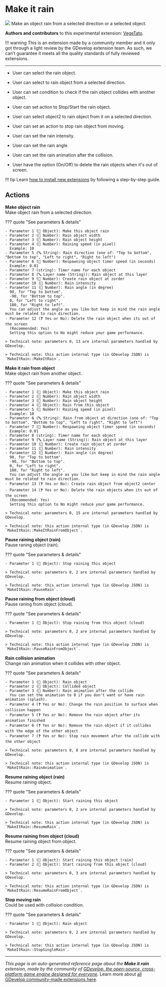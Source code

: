 # Make it rain

<img src="https://resources.gdevelop-app.com/assets/Icons/Glyphster Pack/Master/SVG/Weather/Weather_forecast_umbrella_weather_rain_water_drop.svg" class="extension-icon"></img>
Make an object rain from a selected direction or a selected object.

**Authors and contributors** to this experimental extension: [VegeTato](https://gd.games/VegeTato).

!!! warning
    This is an extension made by a community member and it only got through a
    light review by the GDevelop extension team. As such, we can't guarantee it
    meets all the quality standards of fully reviewed extensions.

---

- User can select the rain object.

- User can select to rain object from a selected direction.
- User can set condition to check if the rain object collides with another object.
- User can set action to Stop/Start the rain object.
- User can select object2 to rain object from it on a selected direction.
- User can set an action to stop rain object from moving.
- User can set the rain intensity.
- User can set the rain angle.
- User can set the rain animation after the collision.
- User have the option (On/Off) to delete the rain objects when it's out of screen.

!!! tip
    Learn [how to install new extensions](/gdevelop5/extensions/search) by following a step-by-step guide.

## Actions

**Make object rain**  
Make object rain from a selected direction.

??? quote "See parameters & details"

    - Parameter 1 (👾 Object): Make this object rain
    - Parameter 2 (🔢 Number): Rain object width
    - Parameter 3 (🔢 Number): Rain object height
    - Parameter 4 (🔢 Number): Raining speed (in pixel)
      Example: 10
    - Parameter 5 (🔤 String): Rain direction (one of: "Top to bottom", "Bottom to top", "Left to right", "Right to left")
    - Parameter 6 (🔢 Number): Respawning object timer speed (in seconds)
      Example: 0.01
    - Parameter 7 (string): Timer name for each object
    - Parameter 8 (🔤 Layer name (String)): Rain object at this layer
    - Parameter 9 (🔢 Number): Create rain object at zorder
    - Parameter 10 (🔢 Number): Rain intensity
    - Parameter 11 (🔢 Number): Rain angle (in degree)
      90, for "Top to bottom".  
      -90, for "Bottom to top".  
      0, for "Left to right".  
      180, for "Right to left".  
      You can adjust the angle as you like but keep in mind the rain angle must be related to rain direction.
    - Parameter 12 (❓ Yes or No): Delete the rain object when its out of the screen
      (Recommended: Yes)
      Setting this option to No might reduce your game performance.

    > Technical note: parameters 0, 13 are internal parameters handled by GDevelop.

    > Technical note: this action internal type (in GDevelop JSON) is `MakeItRain::MakeItRain`.

**Make it rain from object**  
Make object rain from another object.

??? quote "See parameters & details"

    - Parameter 1 (👾 Object): Make this object rain
    - Parameter 2 (🔢 Number): Rain object width
    - Parameter 3 (🔢 Number): Rain object height
    - Parameter 4 (👾 Object): Rain from this object
    - Parameter 5 (🔢 Number): Raining speed (in pixel)
      Example: 10
    - Parameter 6 (🔤 String): Rain from object at direction (one of: "Top to bottom", "Bottom to top", "Left to right", "Right to left")
    - Parameter 7 (🔢 Number): Respawning object timer speed (in seconds)
      Example: 0.01
    - Parameter 8 (string): Timer name for each object
    - Parameter 9 (🔤 Layer name (String)): Rain object at this layer
    - Parameter 10 (🔢 Number): Create rain object at zorder
    - Parameter 11 (🔢 Number): Rain intensity
    - Parameter 12 (🔢 Number): Rain angle (in degree)
      90, for "Top to bottom".  
      -90, for "Bottom to top".  
      0, for "Left to right".  
      180, for "Right to left".  
      You can adjust the angle as you like but keep in mind the rain angle must be related to rain direction.
    - Parameter 13 (❓ Yes or No): Create rain object from object2 center
    - Parameter 14 (❓ Yes or No): Delete the rain objects when its out of the screen
      (Recommended: Yes)
      Setting this option to No might reduce your game performance.

    > Technical note: parameters 0, 15 are internal parameters handled by GDevelop.

    > Technical note: this action internal type (in GDevelop JSON) is `MakeItRain::MakeItRainFromObject`.

**Pause raining object (rain)**  
Pause raning object (rain).

??? quote "See parameters & details"

    - Parameter 1 (👾 Object): Stop raining this object

    > Technical note: parameters 0, 2 are internal parameters handled by GDevelop.

    > Technical note: this action internal type (in GDevelop JSON) is `MakeItRain::PauseRain`.

**Pause raining from object (cloud)**  
Pause raning from object (cloud).

??? quote "See parameters & details"

    - Parameter 1 (👾 Object): Stop raining from this object (cloud)

    > Technical note: parameters 0, 2 are internal parameters handled by GDevelop.

    > Technical note: this action internal type (in GDevelop JSON) is `MakeItRain::PauseRainFromObject`.

**Rain collision animation**  
Change rain animation when it collides with other object.

??? quote "See parameters & details"

    - Parameter 1 (👾 Object): Rain object
    - Parameter 2 (👾 Object): Collided object
    - Parameter 3 (🔢 Number): Rain animation after the collide
      You can set the animation to 0 if you don't want or have rain animation (splash).
    - Parameter 4 (❓ Yes or No): Change the rain position to surface when collision happen
    - Parameter 5 (❓ Yes or No): Remove the rain object after its animation finished
    - Parameter 6 (❓ Yes or No): Remove the rain object if it collides with the edge of the other object
    - Parameter 7 (❓ Yes or No): Stop rain movement after the collide with the other object

    > Technical note: parameters 0, 8 are internal parameters handled by GDevelop.

    > Technical note: this action internal type (in GDevelop JSON) is `MakeItRain::RainAnimation`.

**Resume raining object (rain)**  
Resume raining object.

??? quote "See parameters & details"

    - Parameter 1 (👾 Object): Start raining this object

    > Technical note: parameters 0, 2 are internal parameters handled by GDevelop.

    > Technical note: this action internal type (in GDevelop JSON) is `MakeItRain::ResumeRain`.

**Resume raining from object (cloud)**  
Resume raining object from object.

??? quote "See parameters & details"

    - Parameter 1 (👾 Object): Start raining this object (rain)
    - Parameter 2 (👾 Object): Start raining from this object (cloud)

    > Technical note: parameters 0, 3 are internal parameters handled by GDevelop.

    > Technical note: this action internal type (in GDevelop JSON) is `MakeItRain::ResumeRainFromObject`.

**Stop moving rain**  
Could be used with collision condition.

??? quote "See parameters & details"

    - Parameter 1 (👾 Object): Rain object

    > Technical note: parameters 0, 2 are internal parameters handled by GDevelop.

    > Technical note: this action internal type (in GDevelop JSON) is `MakeItRain::StopSingleRain`.




---

*This page is an auto-generated reference page about the **Make it rain** extension, made by the community of [GDevelop, the open-source, cross-platform game engine designed for everyone](https://gdevelop.io/).* Learn more about [all GDevelop community-made extensions here](/gdevelop5/extensions).
